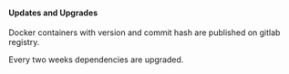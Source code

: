 #### Updates and Upgrades

Docker containers with version and commit hash are published on gitlab registry.

Every two weeks dependencies are upgraded.

